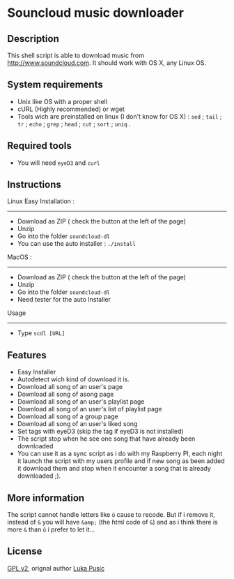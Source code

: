 Souncloud music downloader
==============
Description
--------------
This shell script is able to download music from http://www.soundcloud.com.
It should work with OS X, any Linux OS.


System requirements
--------------
* Unix like OS with a proper shell
* cURL (Highly recommended) or wget
* Tools wich are preinstalled on linux (I don't know  for OS X) : `sed` ; `tail` ; `tr` ; `echo` ; `grep` ; `head` ; `cut` ; `sort` ; `uniq` .


Required tools
--------------
* You will need `eyeD3` and `curl` 


Instructions
--------------
Linux Easy Installation :
___
* Download as ZIP ( check the button at the left of the page)
* Unzip
* Go into the folder `soundcloud-dl`
* You can use the auto installer : `./install`

MacOS :
___
* Download as ZIP ( check the button at the left of the page)
* Unzip
* Go into the folder `soundcloud-dl`
* Need tester for the auto Installer


Usage
___
* Type `scdl [URL]`


Features
--------------
* Easy Installer
* Autodetect wich kind of download it is.
* Download all song of an user's page
* Download all song of asong page
* Download all song of an user's playlist page
* Download all song of an user's list of playlist page
* Download all song of a group page
* Download all song of an user's liked song
* Set tags with eyeD3 (skip the tag if eyeD3 is not installed)
* The script stop when he see one song that have already been downloaded
* You can use it as a sync script as i do with my Raspberry PI, each night it launch the script with my users profile and if new song as been added it download them and stop when it encounter a song that is already downloaded ;).


More information
--------------
The script cannot handle letters like `û` cause to recode. But if i remove it, instead of `&` you will have `&amp;` (the html code of `&`) and as i think there is more `&` than `û` i prefer to let it...


License
--------------
[GPL v2](https://www.gnu.org/licenses/gpl-2.0.txt), orignal author [Luka Pusic](http://pusic.si)
